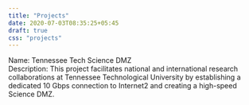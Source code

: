 ```yaml
---
title: "Projects"
date: 2020-07-03T08:35:25+05:45
draft: true
css: "projects"
---
```

Name: Tennessee Tech Science DMZ  
Description: This project facilitates national and international
research collaborations at Tennessee Technological University by
establishing a dedicated 10 Gbps connection to Internet2 and creating
a high-speed Science DMZ.
